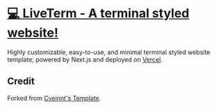 # [💻 LiveTerm - A terminal styled website!](https://alexn.vercel.app/)

Highly customizable, easy-to-use, and minimal terminal styled website template, powered by Next.js and deployed on [Vercel](https://vercel.com/).

## Credit

Forked from [Cveinnt's Template](https://github.com/Cveinnt/LiveTerm).
